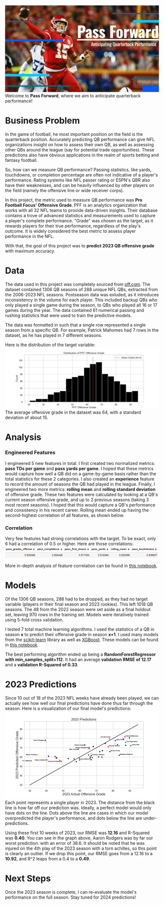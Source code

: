 ![](./images/slide_1.PNG)
Welcome to __Pass Forward__, where we aim to anticipate quarterback performance!

# Business Problem
In the game of football, he most important position on the field is the quarterback position. Accurately predicting QB performance can give NFL organizations insight on how to assess their own QB, as well as assessing other QBs around the league (say for potential trade opportunities). These predictions also have obvious applications in the realm of sports betting and fantasy football.

So, how can we measure QB performance? Passing statistics, like yards, touchdowns, or completion percentage are often not indicative of a player's performance. Rating systems like NFL passer rating or ESPN's QBR also have their weaknesses, and can be heavily influenced by other players on the field (namely the offensive line or wide receiver corps).

In this project, the metric used to measure QB performance was __Pro Football Focus' Offensive Grade__. PFF is an analytics organization that works with all 32 NFL teams to provide data-driven insights. Their database contains a trove of advanced statistics and measurements used to capture a player's complete performance. "Grade" was chosen as the target, as it rewards players for their true performance, regardless of the play's outcome. It is widely considered the best metric to assess player performance in the NFL. 

With that, the goal of this project was to __predict 2023 QB offensive grade__ with maximum accuracy.

# Data
The data used in this project was completely sourced from [pff.com](pff.com). The dataset contained 1306 QB seasons of 288 unique NFL QBs, extracted from the 2006-2023 NFL seasons. Postseason data was exluded, as it introduces inconsistency in the volume for each player. This included backup QBs who only played a single game during the season, to QBs who played all 16 or 17 games during the year. The data contained 61 numerical passing and rushing statistics that were used to train the predictive models. 

The data was formatted in such that a single row represented a single season from a specific QB. For example, Patrick Mahomes had 7 rows in the dataset, as he has played in 7 different seasons.

Here is the distribution of the target variable:
![](./images/target_dist.png)
The average offensive grade in the dataset was 64, with a standard deviation of about 15.

# Analysis
### Engineered Features
I engineered 5 new features in total. I first created two normalized metrics: __pass TDs per game__ and __pass yards per game__. I hoped that these metrics would capture how well a QB did on a game-by-game basis rather than the total statistics for these 2 categories. I also created an __experience__ feature to record the amount of seasons the QB had played in the league. Finally, I engineered two more metrics: __rolling mean__ and __rolling standard deviation__ of offensive grade. These two features were calculated by looking at a QB's current season offensive grade, and up to 2 previous seasons (taking 3 most recent seasons). I hoped that this would capture a QB's performance and consistency in his recent career. Rolling mean ended up having the second-highest correlation of all features, as shown below.

### Correlation
Very few features had strong correlations with the target. To be exact, only 6 had a correlation of 0.5 or higher. Here are those correlations:
![](./images/top_6_corrs.PNG)

More in-depth analysis of feature correlation can be found in [this notebook](./feature_analysis.ipynb).

# Models
Of the 1306 QB seasons, 288 had to be dropped, as they had no target variable (players in their final season and 2023 rookies). This left 1018 QB seasons. The 48 from the 2022 season were set aside as a final holdout set, leaving 970 rows in the training set. Models were iteratively trained using 5-fold cross validation. 

I tested 7 total machine learning algorithms. I used the statistics of a QB in season __x__ to predict their offensive grade in season __x+1__. I used many models from the [scikit-learn](https://scikit-learn.org/stable/) library as well as [XGBoost](https://xgboost.readthedocs.io/en/stable/). These models can be found in [this notebook](./models_1).

The best performing algorithm ended up being a __RandomForestRegressor with min_samples_split=112__. It had an average __validation RMSE of 12.17__ and a __validation R-Squared of 0.33__.

# 2023 Predictions
Since 10 out of 18 of the 2023 NFL weeks have already been played, we can actually see how well our final predictions have done thus far through the season. Here is a visualization of our final model's predictions:
![](./images/preds.png)
Each point represents a single player in 2023. The distance from the black line is how far off our prediction was. Ideally, a perfect model would only have dots on the line. Dots above the line are cases in which our model overpredicted the player's performance, and dots below the line are under-predictions.

Using these first 10 weeks of 2023, our RMSE was __12.16__ and R-Squared was __0.40__. You can see in the graph above, Aaron Rodgers was by far our worst prediction. with an error of 38.6. It should be noted that he was injured on the 4th play of the 2023 season with a torn achilles, so this point is clearly an outlier. If we drop this point, our RMSE goes from a 12.16 to a __10.92__, and R^2 leaps from a 0.4 to a __0.49__.

# Next Steps
Once the 2023 season is complete, I can re-evaluate the model's performance on the full season. Stay tuned for 2024 predictions!
